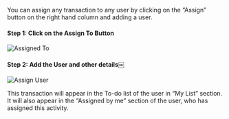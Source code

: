 You can assign any transaction to any user by clicking on the “Assign” button
on the right hand column and adding a user.

#### Step 1: Click on the Assign To Button

![Assigned To](files/assigned-to.png)

#### Step 2: Add the User and other details￼

![Assign User](files/assignment.png)

This transaction will appear in the To-do list of the user in “My List”
section. It will also appear in the “Assigned by me” section of the user, who
has assigned this activity.

